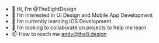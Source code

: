 - 👋 Hi, I’m @TheEightDesign
- 👀 I’m interested in UI Design and Mobile App Development
- 🌱 I’m currently learning IOS Development
- 💞️ I’m looking to collaborate on projects to help me learn
- 📫 How to reach me andy@the8.design
